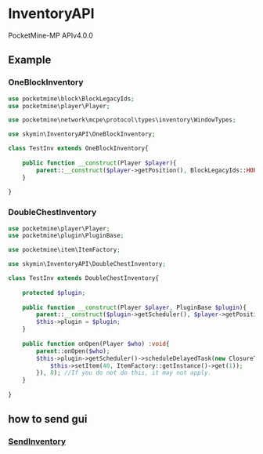 # InventoryAPI
PocketMine-MP APIv4.0.0

## Example
### OneBlockInventory
```php
use pocketmine\block\BlockLegacyIds;
use pocketmine\player\Player;

use pocketmine\network\mcpe\protocol\types\inventory\WindowTypes;

use skymin\InventoryAPI\OneBlockInventory;

class TestInv extends OneBlockInventory{
	
	public function __construct(Player $player){
		parent::__construct($player->getPosition(), BlockLegacyIds::HOPPER_BLOCK, WindowTypes::HOPPER, 5, 'test')
	}
	
}
```
### DoubleChestInventory
```php
use pocketmine\player\Player;
use pocketmine\plugin\PluginBase;

use pocketmine\item\ItemFactory;

use skymin\InventoryAPI\DoubleChestInventory;

class TestInv extends DoubleChestInventory{
	
	protected $plugin;
	
	public function __construct(Player $player, PluginBase $plugin){
		parent::__construct($plugin->getScheduler(), $player->getPosition(), 'test');
		$this->plugin = $plugin;
	}
	
	public function onOpen(Player $who) :void{
		parent::onOpen($who);
		$this->plugin->getScheduler()->scheduleDelayedTask(new ClosureTask(function() : void{
			$this->setItem(40, ItemFactory::getInstance()->get(1));
		}), 8); //If you do not do this, it may not apply.
	}
	
}
```
## how to send gui
### [SendInventory](https://github.com/pmmp/PocketMine-MP/blob/8db5732b44578a59c785e6e3c1d36c87c90ddeb4/src/player/Player.php#L2333)
